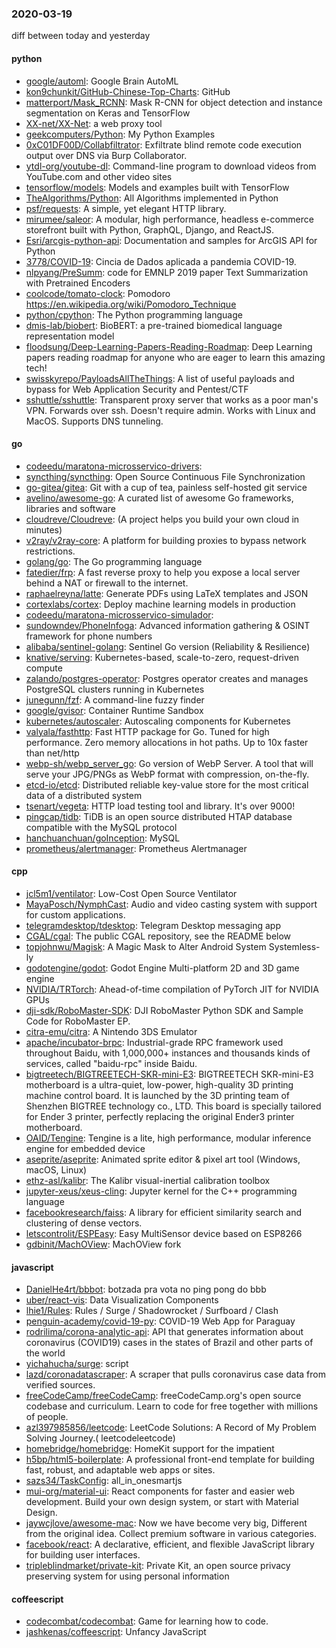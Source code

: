 ### 2020-03-19
diff between today and yesterday

#### python
* [google/automl](https://github.com/google/automl): Google Brain AutoML
* [kon9chunkit/GitHub-Chinese-Top-Charts](https://github.com/kon9chunkit/GitHub-Chinese-Top-Charts):  GitHub
* [matterport/Mask_RCNN](https://github.com/matterport/Mask_RCNN): Mask R-CNN for object detection and instance segmentation on Keras and TensorFlow
* [XX-net/XX-Net](https://github.com/XX-net/XX-Net): a web proxy tool
* [geekcomputers/Python](https://github.com/geekcomputers/Python): My Python Examples
* [0xC01DF00D/Collabfiltrator](https://github.com/0xC01DF00D/Collabfiltrator): Exfiltrate blind remote code execution output over DNS via Burp Collaborator.
* [ytdl-org/youtube-dl](https://github.com/ytdl-org/youtube-dl): Command-line program to download videos from YouTube.com and other video sites
* [tensorflow/models](https://github.com/tensorflow/models): Models and examples built with TensorFlow
* [TheAlgorithms/Python](https://github.com/TheAlgorithms/Python): All Algorithms implemented in Python
* [psf/requests](https://github.com/psf/requests): A simple, yet elegant HTTP library.
* [mirumee/saleor](https://github.com/mirumee/saleor): A modular, high performance, headless e-commerce storefront built with Python, GraphQL, Django, and ReactJS.
* [Esri/arcgis-python-api](https://github.com/Esri/arcgis-python-api): Documentation and samples for ArcGIS API for Python
* [3778/COVID-19](https://github.com/3778/COVID-19): Cincia de Dados aplicada a pandemia COVID-19.
* [nlpyang/PreSumm](https://github.com/nlpyang/PreSumm): code for EMNLP 2019 paper Text Summarization with Pretrained Encoders
* [coolcode/tomato-clock](https://github.com/coolcode/tomato-clock): Pomodoro  https://en.wikipedia.org/wiki/Pomodoro_Technique
* [python/cpython](https://github.com/python/cpython): The Python programming language
* [dmis-lab/biobert](https://github.com/dmis-lab/biobert): BioBERT: a pre-trained biomedical language representation model
* [floodsung/Deep-Learning-Papers-Reading-Roadmap](https://github.com/floodsung/Deep-Learning-Papers-Reading-Roadmap): Deep Learning papers reading roadmap for anyone who are eager to learn this amazing tech!
* [swisskyrepo/PayloadsAllTheThings](https://github.com/swisskyrepo/PayloadsAllTheThings): A list of useful payloads and bypass for Web Application Security and Pentest/CTF
* [sshuttle/sshuttle](https://github.com/sshuttle/sshuttle): Transparent proxy server that works as a poor man's VPN. Forwards over ssh. Doesn't require admin. Works with Linux and MacOS. Supports DNS tunneling.

#### go
* [codeedu/maratona-microsservico-drivers](https://github.com/codeedu/maratona-microsservico-drivers): 
* [syncthing/syncthing](https://github.com/syncthing/syncthing): Open Source Continuous File Synchronization
* [go-gitea/gitea](https://github.com/go-gitea/gitea): Git with a cup of tea, painless self-hosted git service
* [avelino/awesome-go](https://github.com/avelino/awesome-go): A curated list of awesome Go frameworks, libraries and software
* [cloudreve/Cloudreve](https://github.com/cloudreve/Cloudreve):  (A project helps you build your own cloud in minutes)
* [v2ray/v2ray-core](https://github.com/v2ray/v2ray-core): A platform for building proxies to bypass network restrictions.
* [golang/go](https://github.com/golang/go): The Go programming language
* [fatedier/frp](https://github.com/fatedier/frp): A fast reverse proxy to help you expose a local server behind a NAT or firewall to the internet.
* [raphaelreyna/latte](https://github.com/raphaelreyna/latte): Generate PDFs using LaTeX templates and JSON
* [cortexlabs/cortex](https://github.com/cortexlabs/cortex): Deploy machine learning models in production
* [codeedu/maratona-microsservico-simulador](https://github.com/codeedu/maratona-microsservico-simulador): 
* [sundowndev/PhoneInfoga](https://github.com/sundowndev/PhoneInfoga): Advanced information gathering & OSINT framework for phone numbers
* [alibaba/sentinel-golang](https://github.com/alibaba/sentinel-golang): Sentinel Go version (Reliability & Resilience)
* [knative/serving](https://github.com/knative/serving): Kubernetes-based, scale-to-zero, request-driven compute
* [zalando/postgres-operator](https://github.com/zalando/postgres-operator): Postgres operator creates and manages PostgreSQL clusters running in Kubernetes
* [junegunn/fzf](https://github.com/junegunn/fzf):  A command-line fuzzy finder
* [google/gvisor](https://github.com/google/gvisor): Container Runtime Sandbox
* [kubernetes/autoscaler](https://github.com/kubernetes/autoscaler): Autoscaling components for Kubernetes
* [valyala/fasthttp](https://github.com/valyala/fasthttp): Fast HTTP package for Go. Tuned for high performance. Zero memory allocations in hot paths. Up to 10x faster than net/http
* [webp-sh/webp_server_go](https://github.com/webp-sh/webp_server_go): Go version of WebP Server. A tool that will serve your JPG/PNGs as WebP format with compression, on-the-fly.
* [etcd-io/etcd](https://github.com/etcd-io/etcd): Distributed reliable key-value store for the most critical data of a distributed system
* [tsenart/vegeta](https://github.com/tsenart/vegeta): HTTP load testing tool and library. It's over 9000!
* [pingcap/tidb](https://github.com/pingcap/tidb): TiDB is an open source distributed HTAP database compatible with the MySQL protocol
* [hanchuanchuan/goInception](https://github.com/hanchuanchuan/goInception): MySQL
* [prometheus/alertmanager](https://github.com/prometheus/alertmanager): Prometheus Alertmanager

#### cpp
* [jcl5m1/ventilator](https://github.com/jcl5m1/ventilator): Low-Cost Open Source Ventilator
* [MayaPosch/NymphCast](https://github.com/MayaPosch/NymphCast): Audio and video casting system with support for custom applications.
* [telegramdesktop/tdesktop](https://github.com/telegramdesktop/tdesktop): Telegram Desktop messaging app
* [CGAL/cgal](https://github.com/CGAL/cgal): The public CGAL repository, see the README below
* [topjohnwu/Magisk](https://github.com/topjohnwu/Magisk): A Magic Mask to Alter Android System Systemless-ly
* [godotengine/godot](https://github.com/godotengine/godot): Godot Engine  Multi-platform 2D and 3D game engine
* [NVIDIA/TRTorch](https://github.com/NVIDIA/TRTorch): Ahead-of-time compilation of PyTorch JIT for NVIDIA GPUs
* [dji-sdk/RoboMaster-SDK](https://github.com/dji-sdk/RoboMaster-SDK): DJI RoboMaster Python SDK and Sample Code for RoboMaster EP.
* [citra-emu/citra](https://github.com/citra-emu/citra): A Nintendo 3DS Emulator
* [apache/incubator-brpc](https://github.com/apache/incubator-brpc): Industrial-grade RPC framework used throughout Baidu, with 1,000,000+ instances and thousands kinds of services, called "baidu-rpc" inside Baidu.
* [bigtreetech/BIGTREETECH-SKR-mini-E3](https://github.com/bigtreetech/BIGTREETECH-SKR-mini-E3): BIGTREETECH SKR-mini-E3 motherboard is a ultra-quiet, low-power, high-quality 3D printing machine control board. It is launched by the 3D printing team of Shenzhen BIGTREE technology co., LTD. This board is specially tailored for Ender 3 printer, perfectly replacing the original Ender3 printer motherboard.
* [OAID/Tengine](https://github.com/OAID/Tengine): Tengine is a lite, high performance, modular inference engine for embedded device
* [aseprite/aseprite](https://github.com/aseprite/aseprite): Animated sprite editor & pixel art tool (Windows, macOS, Linux)
* [ethz-asl/kalibr](https://github.com/ethz-asl/kalibr): The Kalibr visual-inertial calibration toolbox
* [jupyter-xeus/xeus-cling](https://github.com/jupyter-xeus/xeus-cling): Jupyter kernel for the C++ programming language
* [facebookresearch/faiss](https://github.com/facebookresearch/faiss): A library for efficient similarity search and clustering of dense vectors.
* [letscontrolit/ESPEasy](https://github.com/letscontrolit/ESPEasy): Easy MultiSensor device based on ESP8266
* [gdbinit/MachOView](https://github.com/gdbinit/MachOView): MachOView fork

#### javascript
* [DanielHe4rt/bbbot](https://github.com/DanielHe4rt/bbbot): botzada pra vota no ping pong do bbb
* [uber/react-vis](https://github.com/uber/react-vis): Data Visualization Components
* [lhie1/Rules](https://github.com/lhie1/Rules): Rules / Surge / Shadowrocket / Surfboard / Clash
* [penguin-academy/covid-19-py](https://github.com/penguin-academy/covid-19-py): COVID-19 Web App for Paraguay
* [rodrilima/corona-analytic-api](https://github.com/rodrilima/corona-analytic-api): API that generates information about coronavirus (COVID19) cases in the states of Brazil and other parts of the world
* [yichahucha/surge](https://github.com/yichahucha/surge): script
* [lazd/coronadatascraper](https://github.com/lazd/coronadatascraper): A scraper that pulls coronavirus case data from verified sources.
* [freeCodeCamp/freeCodeCamp](https://github.com/freeCodeCamp/freeCodeCamp): freeCodeCamp.org's open source codebase and curriculum. Learn to code for free together with millions of people.
* [azl397985856/leetcode](https://github.com/azl397985856/leetcode): LeetCode Solutions: A Record of My Problem Solving Journey.( leetcodeleetcode)
* [homebridge/homebridge](https://github.com/homebridge/homebridge): HomeKit support for the impatient
* [h5bp/html5-boilerplate](https://github.com/h5bp/html5-boilerplate): A professional front-end template for building fast, robust, and adaptable web apps or sites.
* [sazs34/TaskConfig](https://github.com/sazs34/TaskConfig): all_in_onesmartjs
* [mui-org/material-ui](https://github.com/mui-org/material-ui): React components for faster and easier web development. Build your own design system, or start with Material Design.
* [jaywcjlove/awesome-mac](https://github.com/jaywcjlove/awesome-mac):  Now we have become very big, Different from the original idea. Collect premium software in various categories.
* [facebook/react](https://github.com/facebook/react): A declarative, efficient, and flexible JavaScript library for building user interfaces.
* [tripleblindmarket/private-kit](https://github.com/tripleblindmarket/private-kit): Private Kit, an open source privacy preserving system for using personal information

#### coffeescript
* [codecombat/codecombat](https://github.com/codecombat/codecombat): Game for learning how to code.
* [jashkenas/coffeescript](https://github.com/jashkenas/coffeescript): Unfancy JavaScript
